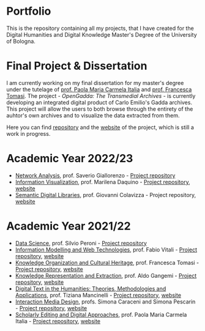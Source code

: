 # Portfolio

This is the repository containing all my projects, that I have created for the Digital Humanities and Digital Knowledge Master's Degree of the University of Bologna. 

<h1>Final Project & Dissertation</h1>
<p>I am currently working on my final dissertation for my master's degree under the tutelage of <a href="https://www.unibo.it/sitoweb/paola.italia">prof. Paola Maria Carmela Italia</a> and <a href="https://www.unibo.it/sitoweb/francesca.tomasi/teachings">prof. Francesca Tomasi</a>. The project - <i>OpenGadda: The Transmedial Archives</i> - is currently developing an integrated digital product of Carlo Emilio's Gadda archives. This project will allow the users to both browse through the entirety of the auhtor's own archives and to visualize the data extracted from them.</p>

<p>Here you can find <a href="https://github.com/numgadda/numgaddasite.git">repository</a> and the <a href="https://numgadda.github.io/numgaddasite/index.html">website</a> of the project, which is still a work in progress.</p>

<h1>Academic Year 2022/23</h1>
<ul>
  <li><a href="https://www.unibo.it/en/teaching/course-unit-catalogue/course-unit/2022/467048">Network Analysis</a>, prof. Saverio Giallorenzo - <a href="https://github.com/NetworkAnalysisP/NAP.git">Project repository</a></li>
    <li><a href="https://www.unibo.it/it/didattica/insegnamenti/insegnamento/2022/467047">Information Visualization</a>, prof. Marilena Daquino - <a href="https://github.com/Infoviz-ICD/Infoviz-ICD.git">Project repository</a>, <a href="https://infoviz-icd.github.io/Infoviz-ICD/">website</a>
    </li>
  <li><a href="https://www.unibo.it/it/didattica/insegnamenti/insegnamento/2022/443592">Semantic Digital Libraries</a>, prof. Giovanni Colavizza - <a href"https://github.com/ShakespeareFirstFolioLSD/Shakespeare_first_folio.git">Project repository</a>, <a href="https://shakespearefirstfoliolsd.github.io/Shakespeare_first_folio/">website</a></li>
</ul>

<h1>Academic Year 2021/22</h1>
<ul>
  <li><a href="https://www.unibo.it/it/didattica/insegnamenti/insegnamento/2021/467046">Data Science</a>, prof. Silvio Peroni - <a href="https://github.com/martasoricetti/my_little_python.git">Project repository</a></li>
  <li><a href="https://www.unibo.it/en/teaching/course-unit-catalogue/course-unit/2021/454464">Information Modelling and Web Technologies</a>, prof. Fabio Vitali - <a href="https://github.com/deadloversociety/imwt22.git">Project repository</a>, <a href="https://deadloversociety.github.io/imwt22/">website</a></li>
   <li><a href="https://www.unibo.it/it/didattica/insegnamenti/insegnamento/2021/454462">Knowledge Organization and Cultural Heritage</a>, prof. Francesca Tomasi - <a href="https://github.com/apollo11moonLOnDing/home.git">Project repository</a>, <a href="https://apollo11moonlonding.github.io/home/dist/index.html#page-top">website</a></li>
  <li><a href="https://www.unibo.it/it/didattica/insegnamenti/insegnamento/2021/454462">Knowledge Representation and Extraction</a>, prof. Aldo Gangemi - <a href="https://github.com/SongsTOPoems/STOP.git">Project repository</a>, <a href="https://songstopoems.github.io/STOP/">website</a></li>
  <li><a href="https://www.unibo.it/en/teaching/course-unit-catalogue/course-unit/2021/454464">Digital Text in the Humanities: Theories, Methodologies and Applications</a>, prof. Tiziana Mancinelli - <a href="https://github.com/a-friendship/DTitH.git">Project repository</a>, <a href="https://a-friendship.github.io/DTitH/">website</a></li>
  <li><a href="https://www.unibo.it/en/teaching/course-unit-catalogue/course-unit/2021/454470">Interaction Media Design</a>, profs. Simona Caraceni and Simona Pescarin - <a href="https://github.com/FOODIFICATION/foodification.git">Project repository</a>, <a href="">website</a></li>
  <li><a href="https://www.unibo.it/it/didattica/insegnamenti/insegnamento/2021/424632">Scholarly Editing and Digital Approaches</a>, prof. Paola Maria Carmela Italia - <a href="https://github.com/catullus-online-review/SEDA.git">Project repository</a>, <a href="https://catullus-online-review.github.io/SEDA/">website</a></li>
</ul>
